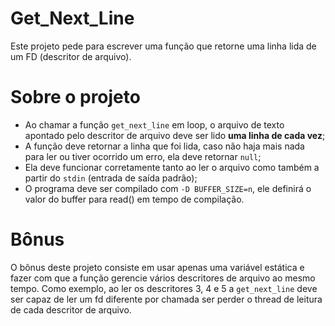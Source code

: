 # Get_Next_Line

Este projeto pede para escrever uma função que retorne uma linha lida de um FD (descritor de arquivo). 

# Sobre o projeto

- Ao chamar a função `get_next_line` em loop, o arquivo de texto apontado pelo descritor de arquivo deve ser lido **uma linha de cada vez**;
- A função deve retornar a linha que foi lida, caso não haja mais nada para ler ou tiver ocorrido um erro, ela deve retornar `null`;
- Ela deve funcionar corretamente tanto ao ler o arquivo como também a partir do `stdin` (entrada de saída padrão);
- O programa deve ser compilado com `-D BUFFER_SIZE=n`, ele definirá o valor do buffer para read() em tempo de compilação.

# Bônus

O bônus deste projeto consiste em  usar apenas uma variável estática e fazer com que a função gerencie vários descritores de arquivo ao mesmo tempo. Como exemplo, ao ler os descritores 3, 4 e 5 a `get_next_line` deve ser capaz de ler um fd diferente por chamada ser perder o thread de leitura de cada descritor de arquivo. 
